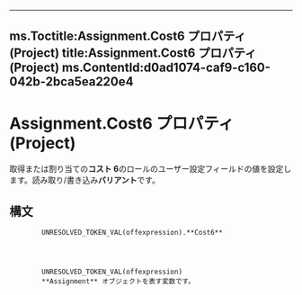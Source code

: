 

---
ms.Toctitle:Assignment.Cost6 プロパティ (Project)
title:Assignment.Cost6 プロパティ (Project)
ms.ContentId:d0ad1074-caf9-c160-042b-2bca5ea220e4
---
# Assignment.Cost6 プロパティ (Project)




取得または割り当ての**コスト 6**のロールのユーザー設定フィールドの値を設定します。読み取り/書き込み**バリアント**です。

## 構文

            UNRESOLVED_TOKEN_VAL(offexpression).**Cost6**




            UNRESOLVED_TOKEN_VAL(offexpression)
            **Assignment** オブジェクトを表す変数です。





